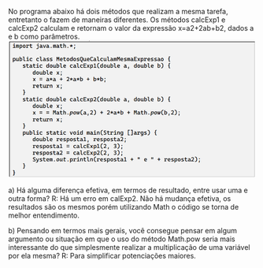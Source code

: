 No programa abaixo há dois métodos que realizam a mesma tarefa, entretanto o fazem de maneiras diferentes. Os métodos calcExp1 e calcExp2 calculam e retornam o valor da expressão x=a2+2ab+b2, dados a e b como parâmetros. 
![img.png](img.png)

a) Há alguma diferença efetiva, em termos de resultado, entre usar uma e outra forma?
    R: Há um erro em calExp2. Não há mudança efetiva, os resultados são os mesmos porém utilizando Math o código se torna de melhor entendimento. 

b) Pensando em termos mais gerais, você consegue pensar em algum argumento ou situação em que o uso do método Math.pow seria mais interessante do que simplesmente realizar a multiplicação de uma variável por ela mesma?
    R: Para simplificar potenciações maiores.